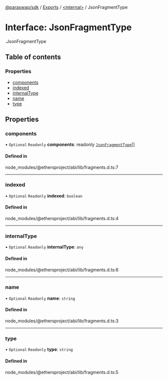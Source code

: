 [@paraswap/sdk](../README.md) / [Exports](../modules.md) / [<internal\>](../modules/internal_.md) / JsonFragmentType

# Interface: JsonFragmentType

[<internal>](../modules/internal_.md).JsonFragmentType

## Table of contents

### Properties

- [components](internal_.JsonFragmentType.md#components)
- [indexed](internal_.JsonFragmentType.md#indexed)
- [internalType](internal_.JsonFragmentType.md#internaltype)
- [name](internal_.JsonFragmentType.md#name)
- [type](internal_.JsonFragmentType.md#type)

## Properties

### components

• `Optional` `Readonly` **components**: readonly [`JsonFragmentType`](internal_.JsonFragmentType.md)[]

#### Defined in

node_modules/@ethersproject/abi/lib/fragments.d.ts:7

___

### indexed

• `Optional` `Readonly` **indexed**: `boolean`

#### Defined in

node_modules/@ethersproject/abi/lib/fragments.d.ts:4

___

### internalType

• `Optional` `Readonly` **internalType**: `any`

#### Defined in

node_modules/@ethersproject/abi/lib/fragments.d.ts:6

___

### name

• `Optional` `Readonly` **name**: `string`

#### Defined in

node_modules/@ethersproject/abi/lib/fragments.d.ts:3

___

### type

• `Optional` `Readonly` **type**: `string`

#### Defined in

node_modules/@ethersproject/abi/lib/fragments.d.ts:5
